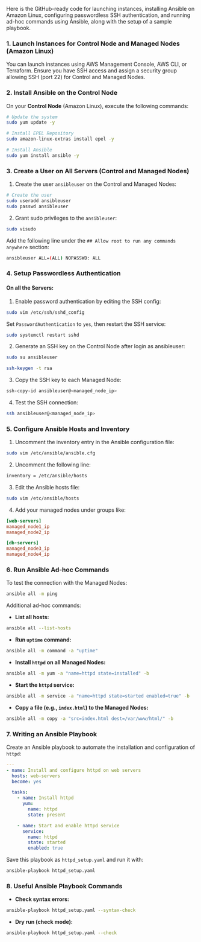 Here is the GitHub-ready code for launching instances, installing Ansible on Amazon Linux, configuring passwordless SSH authentication, and running ad-hoc commands using Ansible, along with the setup of a sample playbook.

### **1. Launch Instances for Control Node and Managed Nodes (Amazon Linux)**

You can launch instances using AWS Management Console, AWS CLI, or Terraform. Ensure you have SSH access and assign a security group allowing SSH (port 22) for Control and Managed Nodes.

### **2. Install Ansible on the Control Node**

On your **Control Node** (Amazon Linux), execute the following commands:

```bash
# Update the system
sudo yum update -y

# Install EPEL Repository
sudo amazon-linux-extras install epel -y

# Install Ansible
sudo yum install ansible -y
```

### **3. Create a User on All Servers (Control and Managed Nodes)**

1. Create the user `ansibleuser` on the Control and Managed Nodes:

```bash
# Create the user
sudo useradd ansibleuser
sudo passwd ansibleuser
```

2. Grant sudo privileges to the `ansibleuser`:

```bash
sudo visudo
```

Add the following line under the `## Allow root to run any commands anywhere` section:

```bash
ansibleuser ALL=(ALL) NOPASSWD: ALL
```

### **4. Setup Passwordless Authentication**

#### On all the Servers:

1. Enable password authentication by editing the SSH config:

```bash
sudo vim /etc/ssh/sshd_config
```

   Set `PasswordAuthentication` to `yes`, then restart the SSH service:

```bash
sudo systemctl restart sshd
```

2. Generate an SSH key on the Control Node after login as ansibleuser:

```bash
sudo su ansibleuser
```

```bash
ssh-keygen -t rsa
```

3. Copy the SSH key to each Managed Node:

```bash
ssh-copy-id ansibleuser@<managed_node_ip>
```

4. Test the SSH connection:

```bash
ssh ansibleuser@<managed_node_ip>
```

### **5. Configure Ansible Hosts and Inventory**

1. Uncomment the inventory entry in the Ansible configuration file:

```bash
sudo vim /etc/ansible/ansible.cfg
```

2. Uncomment the following line:

```bash
inventory = /etc/ansible/hosts
```

3. Edit the Ansible hosts file:

```bash
sudo vim /etc/ansible/hosts
```

4. Add your managed nodes under groups like:

```ini
[web-servers]
managed_node1_ip
managed_node2_ip

[db-servers]
managed_node3_ip
managed_node4_ip
```

### **6. Run Ansible Ad-hoc Commands**

To test the connection with the Managed Nodes:

```bash
ansible all -m ping
```

Additional ad-hoc commands:

- **List all hosts:**

```bash
ansible all --list-hosts
```

- **Run `uptime` command:**

```bash
ansible all -m command -a "uptime"
```

- **Install `httpd` on all Managed Nodes:**

```bash
ansible all -m yum -a "name=httpd state=installed" -b
```

- **Start the `httpd` service:**

```bash
ansible all -m service -a "name=httpd state=started enabled=true" -b
```

- **Copy a file (e.g., `index.html`) to the Managed Nodes:**

```bash
ansible all -m copy -a "src=index.html dest=/var/www/html/" -b
```

### **7. Writing an Ansible Playbook**

Create an Ansible playbook to automate the installation and configuration of `httpd`:

```yaml
---
- name: Install and configure httpd on web servers
  hosts: web-servers
  become: yes

  tasks:
    - name: Install httpd
      yum:
        name: httpd
        state: present

    - name: Start and enable httpd service
      service:
        name: httpd
        state: started
        enabled: true
```

Save this playbook as `httpd_setup.yaml` and run it with:

```bash
ansible-playbook httpd_setup.yaml
```

### **8. Useful Ansible Playbook Commands**

- **Check syntax errors:**

```bash
ansible-playbook httpd_setup.yaml --syntax-check
```

- **Dry run (check mode):**

```bash
ansible-playbook httpd_setup.yaml --check
```
